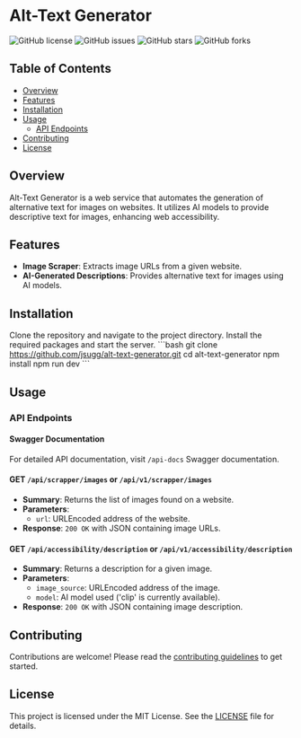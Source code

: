 # Alt-Text Generator

![GitHub license](https://img.shields.io/github/license/jsugg/alt-text-generator)
![GitHub issues](https://img.shields.io/github/issues/jsugg/alt-text-generator)
![GitHub stars](https://img.shields.io/github/stars/jsugg/alt-text-generator)
![GitHub forks](https://img.shields.io/github/forks/jsugg/alt-text-generator)

## Table of Contents
- [Overview](#overview)
- [Features](#features)
- [Installation](#installation)
- [Usage](#usage)
  - [API Endpoints](#api-endpoints)
- [Contributing](#contributing)
- [License](#license)

## Overview
Alt-Text Generator is a web service that automates the generation of alternative text for images on websites. It utilizes AI models to provide descriptive text for images, enhancing web accessibility.

## Features
- **Image Scraper**: Extracts image URLs from a given website.
- **AI-Generated Descriptions**: Provides alternative text for images using AI models.

## Installation
Clone the repository and navigate to the project directory. Install the required packages and start the server.
\`\`\`bash
git clone https://github.com/jsugg/alt-text-generator.git
cd alt-text-generator
npm install
npm run dev
\`\`\`

## Usage

### API Endpoints

#### Swagger Documentation
For detailed API documentation, visit `/api-docs` Swagger documentation.

#### GET `/api/scrapper/images` or `/api/v1/scrapper/images`
- **Summary**: Returns the list of images found on a website.
- **Parameters**:
  - `url`: URLEncoded address of the website.
- **Response**: `200 OK` with JSON containing image URLs.

#### GET `/api/accessibility/description` or `/api/v1/accessibility/description`
- **Summary**: Returns a description for a given image.
- **Parameters**:
  - `image_source`: URLEncoded address of the image.
  - `model`: AI model used ('clip' is currently available).
- **Response**: `200 OK` with JSON containing image description.

## Contributing
Contributions are welcome! Please read the [contributing guidelines](CONTRIBUTING.md) to get started.

## License
This project is licensed under the MIT License. See the [LICENSE](LICENSE) file for details.
